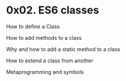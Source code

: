 # 0x02. ES6 classes

How to define a Class

How to add methods to a class

Why and how to add a static method to a class

How to extend a class from another

Metaprogramming and symbols
